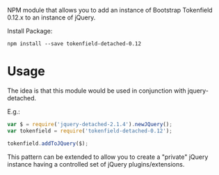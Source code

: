 NPM module that allows you to add an instance of Bootstrap Tokenfield 0.12.x to an instance of jQuery. 

Install Package:

```
npm install --save tokenfield-detached-0.12
```

# Usage

The idea is that this module would be used in conjunction with jquery-detached.

E.g.:

```javascript
var $ = require('jquery-detached-2.1.4').newJQuery();            
var tokenfield = require('tokenfield-detached-0.12');

tokenfield.addToJQuery($);

```

This pattern can be extended to allow you to create a "private" jQuery instance having a controlled
set of jQuery plugins/extensions.